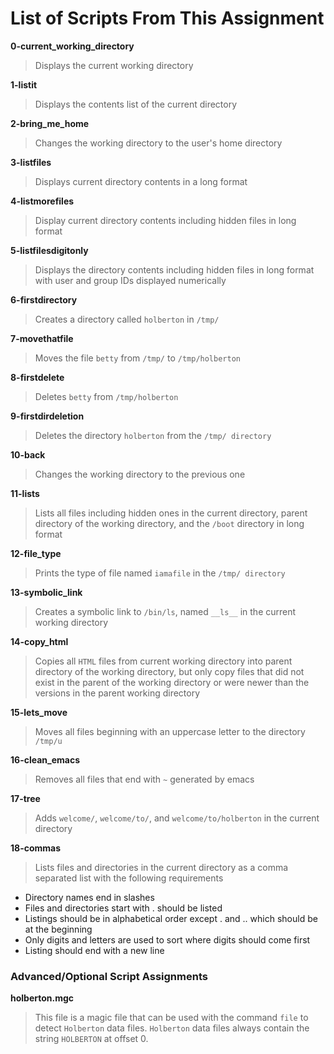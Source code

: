 # List of Scripts From This Assignment

**0-current_working_directory**
> Displays the current working directory

**1-listit**
> Displays the contents list of the current directory

**2-bring_me_home**
> Changes the working directory to the user's home directory

**3-listfiles**
> Displays current directory contents in a long format

**4-listmorefiles**
> Display current directory contents including hidden files in long format

**5-listfilesdigitonly**
> Displays the directory contents including hidden files in long format with user and group IDs displayed numerically

**6-firstdirectory**
> Creates a directory called ```holberton``` in ```/tmp/```

**7-movethatfile**
> Moves the file ```betty``` from ```/tmp/``` to ```/tmp/holberton```

**8-firstdelete**
> Deletes ```betty``` from ```/tmp/holberton```

**9-firstdirdeletion**
> Deletes the directory ```holberton``` from the ```/tmp/ directory```

**10-back**
> Changes the working directory to the previous one

**11-lists**
> Lists all files including hidden ones in the current directory, parent directory of the working directory, and the ```/boot``` directory in long format

**12-file_type**
> Prints the type of file named ```iamafile``` in the ```/tmp/ directory```

**13-symbolic_link**
> Creates a symbolic link to ```/bin/ls```, named ```__ls__``` in the current working directory

**14-copy_html**
> Copies all ```HTML``` files from current working directory into parent directory of the working directory, but only copy files that did not exist in the parent of the working directory or were newer than the versions in the parent working directory

**15-lets_move**
> Moves all files beginning with an uppercase letter to the directory ```/tmp/u```

**16-clean_emacs**
> Removes all files that end with ```~``` generated by emacs

**17-tree**
> Adds ```welcome/```, ```welcome/to/```, and ```welcome/to/holberton``` in the current directory

**18-commas**
> Lists files and directories in the current directory as a comma separated list with the following requirements
* Directory names end in slashes
* Files and directories start with . should be listed
* Listings should be in alphabetical order except . and .. which should be at the beginning
* Only digits and letters are used to sort where digits should come first
* Listing should end with a new line

### Advanced/Optional Script Assignments

**holberton.mgc**
> This file is a magic file that can be used with the command ```file``` to detect ```Holberton``` data files. ```Holberton``` data files always contain the string ```HOLBERTON``` at offset 0.